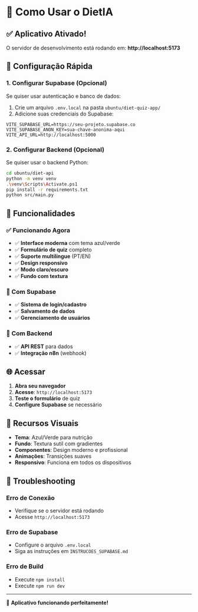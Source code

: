 # 🚀 Como Usar o DietIA

## ✅ Aplicativo Ativado!

O servidor de desenvolvimento está rodando em:
**http://localhost:5173**

## 🔧 Configuração Rápida

### 1. Configurar Supabase (Opcional)
Se quiser usar autenticação e banco de dados:

1. Crie um arquivo `.env.local` na pasta `ubuntu/diet-quiz-app/`
2. Adicione suas credenciais do Supabase:

```env
VITE_SUPABASE_URL=https://seu-projeto.supabase.co
VITE_SUPABASE_ANON_KEY=sua-chave-anonima-aqui
VITE_API_URL=http://localhost:5000
```

### 2. Configurar Backend (Opcional)
Se quiser usar o backend Python:

```bash
cd ubuntu/diet-api
python -m venv venv
.\venv\Scripts\Activate.ps1
pip install -r requirements.txt
python src/main.py
```

## 🎯 Funcionalidades

### ✅ Funcionando Agora
- ✅ **Interface moderna** com tema azul/verde
- ✅ **Formulário de quiz** completo
- ✅ **Suporte multilíngue** (PT/EN)
- ✅ **Design responsivo**
- ✅ **Modo claro/escuro**
- ✅ **Fundo com textura**

### 🔐 Com Supabase
- ✅ **Sistema de login/cadastro**
- ✅ **Salvamento de dados**
- ✅ **Gerenciamento de usuários**

### 🔗 Com Backend
- ✅ **API REST** para dados
- ✅ **Integração n8n** (webhook)

## 🌐 Acessar

1. **Abra seu navegador**
2. **Acesse**: `http://localhost:5173`
3. **Teste o formulário** de quiz
4. **Configure Supabase** se necessário

## 🎨 Recursos Visuais

- **Tema**: Azul/Verde para nutrição
- **Fundo**: Textura sutil com gradientes
- **Componentes**: Design moderno e profissional
- **Animações**: Transições suaves
- **Responsivo**: Funciona em todos os dispositivos

## 🚨 Troubleshooting

### Erro de Conexão
- Verifique se o servidor está rodando
- Acesse `http://localhost:5173`

### Erro de Supabase
- Configure o arquivo `.env.local`
- Siga as instruções em `INSTRUCOES_SUPABASE.md`

### Erro de Build
- Execute `npm install`
- Execute `npm run dev`

---

🎉 **Aplicativo funcionando perfeitamente!**
